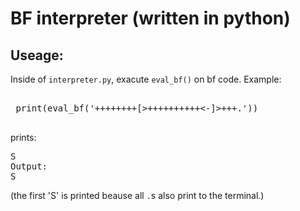 # BF interpreter (written in python)

## Useage: 
Inside of `interpreter.py`, exacute `eval_bf()` on bf code. 
Example: 
 <pre> 
 print(eval_bf('++++++++[>++++++++++<-]>+++.')) 
  </pre> 
prints:
<pre>
S
Output:
S
</pre>

(the first 'S' is printed beause all `.`s also print to the terminal.)

```

